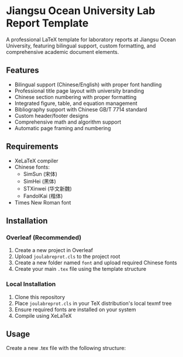 # Jiangsu Ocean University Lab Report Template

A professional LaTeX template for laboratory reports at Jiangsu Ocean University, featuring bilingual support, custom formatting, and comprehensive academic document elements.

## Features

- Bilingual support (Chinese/English) with proper font handling
- Professional title page layout with university branding
- Chinese section numbering with proper formatting
- Integrated figure, table, and equation management
- Bibliography support with Chinese GB/T 7714 standard
- Custom header/footer designs
- Comprehensive math and algorithm support
- Automatic page framing and numbering

## Requirements

- XeLaTeX compiler
- Chinese fonts:
  - SimSun (宋体)
  - SimHei (黑体)
  - STXinwei (华文新魏)
  - FandolKai (楷体)
- Times New Roman font

## Installation

### Overleaf (Recommended)

1. Create a new project in Overleaf
2. Upload `joulabreprot.cls` to the project root
3. Create a new folder named `font` and upload required Chinese fonts
4. Create your main `.tex` file using the template structure

### Local Installation

1. Clone this repository
2. Place `joulabreprot.cls` in your TeX distribution's local texmf tree
3. Ensure required fonts are installed on your system
4. Compile using XeLaTeX

## Usage

Create a new .tex file with the following structure: 